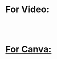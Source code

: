 <h1>For Video: </h1><br>
<a href="https://drive.google.com/file/d/1z2sZk1E7yM8p45NTD07ehhcX1c8jv6HP/view?usp=drive_link">

<br>

<h1>For Canva: </h1><br>
<a href="https://www.canva.com/design/DAGbgXN563Y/4wBxBA9McQnwGO2DwpZhFg/edit?utm_content=DAGbgXN563Y&utm_campaign=designshare&utm_medium=link2&utm_source=sharebutton">